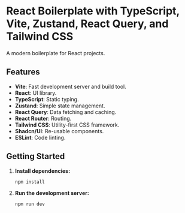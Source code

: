 # React Boilerplate with TypeScript, Vite, Zustand, React Query, and Tailwind CSS

A modern boilerplate for React projects.

## Features

- **Vite**: Fast development server and build tool.
- **React**: UI library.
- **TypeScript**: Static typing.
- **Zustand**: Simple state management.
- **React Query**: Data fetching and caching.
- **React Router**: Routing.
- **Tailwind CSS**: Utility-first CSS framework.
- **Shadcn/UI**: Re-usable components.
- **ESLint**: Code linting.

## Getting Started

1.  **Install dependencies:**
    ```bash
    npm install
    ```

2.  **Run the development server:**
    ```bash
    npm run dev
    ```
